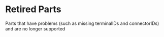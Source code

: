 # Retired Parts
Parts that have problems (such as missing terminalIDs and connectorIDs) and are no longer supported
